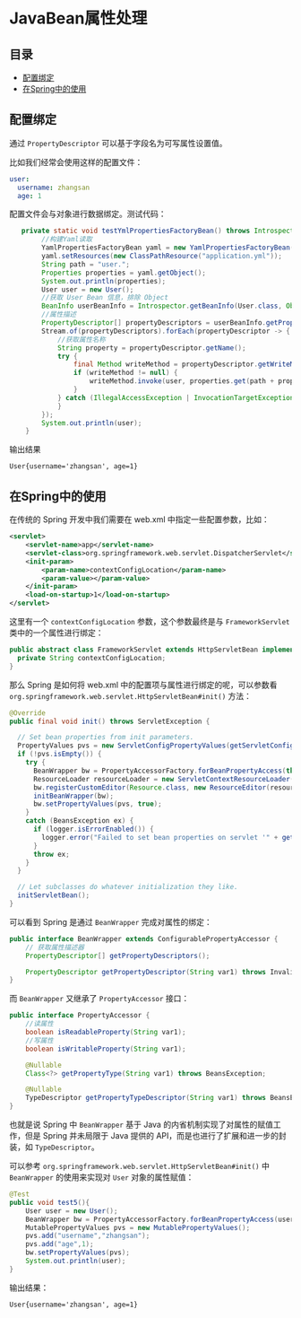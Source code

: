 # JavaBean属性处理

## 目录

- [配置绑定](#配置绑定)
- [在Spring中的使用](#在Spring中的使用)

## 配置绑定

通过 `PropertyDescriptor` 可以基于字段名为可写属性设置值。

比如我们经常会使用这样的配置文件：

```yml
user:
  username: zhangsan
  age: 1
```

配置文件会与对象进行数据绑定。测试代码：

```java
   private static void testYmlPropertiesFactoryBean() throws IntrospectionException {
        //构建Yaml读取
        YamlPropertiesFactoryBean yaml = new YamlPropertiesFactoryBean();
        yaml.setResources(new ClassPathResource("application.yml"));
        String path = "user.";
        Properties properties = yaml.getObject();
        System.out.println(properties);
        User user = new User();
        //获取 User Bean 信息，排除 Object
        BeanInfo userBeanInfo = Introspector.getBeanInfo(User.class, Object.class);
        //属性描述
        PropertyDescriptor[] propertyDescriptors = userBeanInfo.getPropertyDescriptors();
        Stream.of(propertyDescriptors).forEach(propertyDescriptor -> {
            //获取属性名称
            String property = propertyDescriptor.getName();
            try {
                final Method writeMethod = propertyDescriptor.getWriteMethod();
                if (writeMethod != null) {
                    writeMethod.invoke(user, properties.get(path + property));
                }
            } catch (IllegalAccessException | InvocationTargetException ignored) {
            }
        });
        System.out.println(user);
    }
```

输出结果

```
User{username='zhangsan', age=1}
```

## 在Spring中的使用

在传统的 Spring 开发中我们需要在 web.xml 中指定一些配置参数，比如：

```xml
<servlet>
    <servlet-name>app</servlet-name>
    <servlet-class>org.springframework.web.servlet.DispatcherServlet</servlet-class>
    <init-param>
        <param-name>contextConfigLocation</param-name>
        <param-value></param-value>
    </init-param>
    <load-on-startup>1</load-on-startup>
</servlet>
```

这里有一个 `contextConfigLocation` 参数，这个参数最终是与 `FrameworkServlet` 类中的一个属性进行绑定：

```java
public abstract class FrameworkServlet extends HttpServletBean implements ApplicationContextAware {
  private String contextConfigLocation;
}
```

那么 Spring 是如何将 web.xml 中的配置项与属性进行绑定的呢，可以参数看`org.springframework.web.servlet.HttpServletBean#init()` 方法：

```java
@Override
public final void init() throws ServletException {

  // Set bean properties from init parameters.
  PropertyValues pvs = new ServletConfigPropertyValues(getServletConfig(), this.requiredProperties);
  if (!pvs.isEmpty()) {
    try {
      BeanWrapper bw = PropertyAccessorFactory.forBeanPropertyAccess(this);
      ResourceLoader resourceLoader = new ServletContextResourceLoader(getServletContext());
      bw.registerCustomEditor(Resource.class, new ResourceEditor(resourceLoader, getEnvironment()));
      initBeanWrapper(bw);
      bw.setPropertyValues(pvs, true);
    }
    catch (BeansException ex) {
      if (logger.isErrorEnabled()) {
        logger.error("Failed to set bean properties on servlet '" + getServletName() + "'", ex);
      }
      throw ex;
    }
  }

  // Let subclasses do whatever initialization they like.
  initServletBean();
}
```

可以看到 Spring 是通过 `BeanWrapper` 完成对属性的绑定：

```java
public interface BeanWrapper extends ConfigurablePropertyAccessor {
    // 获取属性描述器
    PropertyDescriptor[] getPropertyDescriptors();

    PropertyDescriptor getPropertyDescriptor(String var1) throws InvalidPropertyException;
}
```

而 `BeanWrapper` 又继承了 `PropertyAccessor` 接口：

```java
public interface PropertyAccessor {
    //读属性
    boolean isReadableProperty(String var1);
    //写属性
    boolean isWritableProperty(String var1);

    @Nullable
    Class<?> getPropertyType(String var1) throws BeansException;

    @Nullable
    TypeDescriptor getPropertyTypeDescriptor(String var1) throws BeansException;
}
```

也就是说 Spring 中 `BeanWrapper` 基于 Java 的内省机制实现了对属性的赋值工作，但是 Spring 并未局限于 Java 提供的 API，而是也进行了扩展和进一步的封装，如 `TypeDescriptor`。

可以参考 `org.springframework.web.servlet.HttpServletBean#init()` 中 `BeanWrapper` 的使用来实现对 `User` 对象的属性赋值：

```java
@Test
public void test5(){
    User user = new User();
    BeanWrapper bw = PropertyAccessorFactory.forBeanPropertyAccess(user);
    MutablePropertyValues pvs = new MutablePropertyValues();
    pvs.add("username","zhangsan");
    pvs.add("age",1);
    bw.setPropertyValues(pvs);
    System.out.println(user);
}
```

输出结果：

```
User{username='zhangsan', age=1}
```

